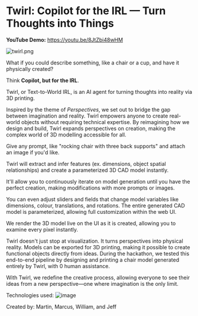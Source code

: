 # Twirl: Copilot for the IRL — Turn Thoughts into Things

**YouTube Demo:** https://youtu.be/8JtZbi48wHM

![twirl.png](https://i.ibb.co/fqZYrYn/twirl-train.png)

What if you could describe something, like a chair or a cup, and have it physically created?

Think **Copilot, but for the IRL**. 

Twirl, or Text-to-World IRL, is an AI agent for turning thoughts into reality via 3D printing.

Inspired by the theme of *Perspectives*, we set out to bridge the gap between imagination and reality. Twirl empowers anyone to create real-world objects without requiring technical expertise. By reimagining how we design and build, Twirl expands perspectives on creation, making the complex world of 3D modelling accessible for all.

Give any prompt, like "rocking chair with three back supports" and attach an image if you'd like.

Twirl will extract and infer features (ex. dimensions, object spatial relationships) and create a parameterized 3D CAD model instantly.

It'll allow you to continuously iterate on model generation until you have the perfect creation, making modifications with more prompts or images.

You can even adjust sliders and fields that change model variables like dimensions, colour, translations, and rotations. The entire generated CAD model is parameterized, allowing full customization within the web UI.

We render the 3D model live on the UI as it is created, allowing you to examine every pixel instantly.

Twirl doesn't just stop at visualization. It turns perspectives into physical reality. Models can be exported for 3D printing, making it possible to create functional objects directly from ideas. During the hackathon, we tested this end-to-end pipeline by designing and printing a chair model generated entirely by Twirl, with 0 human assistance.

With Twirl, we redefine the creative process, allowing everyone to see their ideas from a new perspective—one where imagination is the only limit.

Technologies used: 
![image](https://github.com/user-attachments/assets/ac63649c-f9ce-4efc-a95b-ddebeb0c9d46)


Created by: 
Martin, Marcus, William, and Jeff
